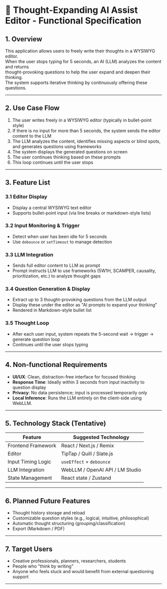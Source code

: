 # 🧠 Thought-Expanding AI Assist Editor - Functional Specification

## 1. Overview

This application allows users to freely write their thoughts in a WYSIWYG editor.  
When the user stops typing for 5 seconds, an AI (LLM) analyzes the content and returns  
thought-provoking questions to help the user expand and deepen their thinking.  
The system supports iterative thinking by continuously offering these questions.

---

## 2. Use Case Flow

1. The user writes freely in a WYSIWYG editor (typically in bullet-point style)
2. If there is no input for more than 5 seconds, the system sends the editor content to the LLM
3. The LLM analyzes the content, identifies missing aspects or blind spots, and generates questions using frameworks
4. The system displays the generated questions on screen
5. The user continues thinking based on these prompts
6. This loop continues until the user stops

---

## 3. Feature List

### 3.1 Editor Display
- Display a central WYSIWYG text editor
- Supports bullet-point input (via line breaks or markdown-style lists)

### 3.2 Input Monitoring & Trigger
- Detect when user has been idle for 5 seconds
- Use `debounce` or `setTimeout` to manage detection

### 3.3 LLM Integration
- Sends full editor content to LLM as prompt
- Prompt instructs LLM to use frameworks (5W1H, SCAMPER, causality, prioritization, etc.) to analyze thought gaps

### 3.4 Question Generation & Display
- Extract up to 3 thought-provoking questions from the LLM output
- Display these under the editor as "AI prompts to expand your thinking"
- Rendered in Markdown-style bullet list

### 3.5 Thought Loop
- After each user input, system repeats the 5-second wait → trigger → generate question loop
- Continues until the user stops typing

---

## 4. Non-functional Requirements

- **UI/UX**: Clean, distraction-free interface for focused thinking
- **Response Time**: Ideally within 3 seconds from input inactivity to question display
- **Privacy**: No data persistence; input is processed temporarily only
- **Local Inference**: Runs the LLM entirely on the client-side using WebLLM.

---

## 5. Technology Stack (Tentative)

| Feature               | Suggested Technology               |
|-----------------------|------------------------------------|
| Frontend Framework     | React / Next.js / Remix            |
| Editor                 | TipTap / Quill / Slate.js          |
| Input Timing Logic     | `useEffect` + `debounce`           |
| LLM Integration        | WebLLM / OpenAI API / LM Studio    |
| State Management       | React state / Zustand              |

---

## 6. Planned Future Features

- Thought history storage and reload
- Customizable question styles (e.g., logical, intuitive, philosophical)
- Automatic thought structuring (grouping/classification)
- Export (Markdown / PDF)

---

## 7. Target Users

- Creative professionals, planners, researchers, students
- People who "think by writing"
- Anyone who feels stuck and would benefit from external questioning support

---
